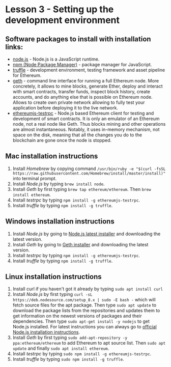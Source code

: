# Lesson 3 - Setting up the development environment

## Software packages to install with installation links:

- [node.js](https://nodejs.org/en/download/) - Node.js is a JavaScript runtime.
- [npm (Node Package Manager)](https://www.npmjs.com/) - package manager for JavaScript.
- [truffle](http://truffleframework.com/) - development environment, testing framework and asset pipeline for Ethereum.
- [geth](https://github.com/ethereum/go-ethereum/wiki/geth) - command line interface for running a full Ethereum node. More concretely, it allows to mine blocks, generate Ether, deploy and interact with smart contracts, transfer funds, inspect block history, create accounts, and do anything else that is possible on Ethereum node. Allows to create own private network allowing to fully test your application before deploying it to the live network.
- [ethereumjs-testrpc](https://www.npmjs.com/package/ethereumjs-testrpc) - Node.js based Ethereum client for testing and development of smart contracts. It is only an emulator of an Ethereum node, not a real node like Geth. Thus blocks mining and other operations are almost instantaneous. Notably, it uses in-memory mechanism, not space on the disk, meaning that all the changes you do to the blockchain are gone once the node is stopped.

## Mac installation instructions

1. Install *Homebrew* by copying command `/usr/bin/ruby -e "$(curl -fsSL https://raw.githubusercontent.com/Homebrew/install/master/install)"` into terminal prompt.
2. Install *Node.js* by typing `brew install node`.
3. Install *Geth* by first typing `brew tap ethereum/ethereum`. Then `brew install ethereum`.
4. Install *testrpc* by typing `npm install -g ethereumjs-testrpc`.
5. Install *truffle* by typing `npm install -g truffle`.

## Windows installation instructions

1. Install *Node.js* by going to [Node.js latest installer](https://nodejs.org/en/download/current/) and downloading the latest version.
2. Install *Geth* by going to [Geth installer](https://geth.ethereum.org/downloads/) and downloading the latest version.
3. Install *testrpc* by typing `npm install -g ethereumjs-testrpc`.
4. Install *truffle* by typing `npm install -g truffle`.

## Linux installation instructions

1. Install curl if you haven't got it already by typing `sudo apt install curl`
2. Install *Node.js* by first typing `curl -sL https://deb.nodesource.com/setup_8.x | sudo -E bash -` which will fetch source files for the apt package. Then type `sudo apt update` to download the package lists from the repositories and updates them to get information on the newest versions of packages and their dependencies. Then type `sudo apt-get install -y nodejs` to get Node.js installed. For latest instructions you can always go to [official Node.js installation instructions](https://nodejs.org/en/download/package-manager/#debian-and-ubuntu-based-linux-distributions).
3. Install *Geth* by first typing `sudo add-apt-repository -y ppa:ethereum/ethereum` to add Ethereum to apt source list. Then `sudo apt update` and finally `sudo apt install ethereum`.
4. Install *testrpc* by typing `sudo npm install -g ethereumjs-testrpc`.
5. Install *truffle* by typing `sudo npm install -g truffle`.
